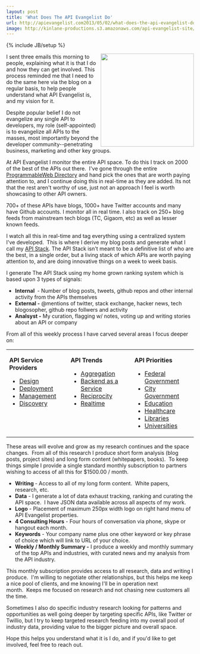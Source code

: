 ```yaml
---
layout: post
title: 'What Does The API Evangelist Do'
url: http://apievangelist.com2013/05/02/what-does-the-api-evangelist-do/
image: http://kinlane-productions.s3.amazonaws.com/api-evangelist-site/blog/kin-lane-in-api-we-trust.png
---
```

{% include JB/setup %}
<p>
     <img src="https://s3.amazonaws.com/kinlane-productions/kin-lane/kin-lane-in-api-we-trust.png"  width="250" align="right" />
</p>
<p>
     I sent three emails this morning to people, explaining what it is that I do and how they can get involved. This process reminded me that I need to do the same here via the blog on a regular basis, to help people understand what API Evangelist is, and my vision for it.  
</p>
<p>
     Despite popular belief I do not evangelize any single API to developers, my role (self-appointed) is to evangelize all APIs to the masses, most importantly beyond the developer community--penetrating business, marketing and other key groups.
</p>
<p>
     At API Evangelist I monitor the entire API space. To do this I track on 2000 of the best of the APIs out there.  I've gone through the entire <a href="http://programmableweb.com">ProgrammableWeb Directory</a> and hand pick the ones that are worth paying attention to, and I continue doing this in real-time as they are added. Its not that the rest aren't worthy of use, just not an approach I feel is worth showcasing to other API owners.
</p>
<p>
     700+ of these APIs have blogs, 1000+ have Twitter accounts and many have Github accounts. I monitor all in real time. I also track on 250+ blog feeds from mainstream tech blogs (TC, Gigaom, etc) as well as lesser known feeds.  
</p>
<p>
     I watch all this in real-time and tag everything using a centralized system I've developed.  This is where I derive my blog posts and generate what I call my <a href="http://theapistack.com/">API Stack</a>. The API Stack isn't meant to be a definitive list of who are the best, in a single order, but a living stack of which APIs are worth paying attention to, and are doing innovative things on a week to week basis.
</p>
<p>
     I generate The API Stack using my home grown ranking system which is based upon 3 types of signals: 
</p>
<ul>
     <li>
          <strong>Internal </strong> - Number of blog posts, tweets, github repos and other internal activity from the APIs themselves
     </li>
     <li>
          <strong>External -</strong> @mentions of twitter, stack exchange, hacker news, tech blogosopher, github repo follwers and activity
     </li>
     <li>
          <strong>Analsyst -</strong> My curation, flagging w/ notes, voting up and writing stories about an API or company
     </li>
</ul>
<p>
     From all of this weekly process I have carved several areas I focus deeper on:
</p>
<table cellspacing="2" cellpadding="2" width="95%">
     <tbody>
          <tr>
               <td align="left" valign="top">
                    <p>
                         <strong>API Service Providers</strong>
                    </p>
                    <ul>
                         <li>
                              <a href="http://design.apievangelist.com/">Design</a>
                         </li>
                         <li>
                              <a href="http://design.apievangelist.com/">Deployment</a>
                         </li>
                         <li>
                              <a href="http://design.apievangelist.com/">Management</a>
                         </li>
                         <li>
                              <a href="http://design.apievangelist.com/">Discovery</a>
                         </li>
                    </ul>
               </td>
               <td align="left" valign="top">
                    <p>
                         <strong>API Trends</strong>
                    </p>
                    <ul>
                         <li>
                              <a href="http://aggregation.apievangelist.com/">Aggregation</a>
                         </li>
                         <li>
                              <a href="http://baas.apievangelist.com/">Backend as a Service</a>
                         </li>
                         <li>
                              <a href="http://reciprocity.apievangelist.com/">Reciprocity</a>
                         </li>
                         <li>
                              <a href="http://realtime.apievangelist.com/">Realtime</a>
                         </li>
                    </ul>
               </td>
               <td align="left" valign="top">
                    <p>
                         <strong>API Priorities</strong>
                    </p>
                    <ul>
                         <li>
                              <a href="http://federal-government.apievangelist.com/">Federal Government</a>
                         </li>
                         <li>
                              <a href="http://city-government.apievangelist.com/">City Government</a>
                         </li>
                         <li>
                              <a href="http://education.apievangelist.com/">Education</a>
                         </li>
                         <li>
                              <a href="http://healthcare.apievangelist.com/">Healthcare</a>
                         </li>
                         <li>
                              <a href="http://libraries.apievangelist.com/">Libraries</a>
                         </li>
                         <li>
                              <a href="http://university.apievangelist.com/">Universities</a>
                         </li>
                    </ul>
               </td>
          </tr>
     </tbody>
</table>
<p>
     These areas will evolve and grow as my research continues and the space changes.  From all of this research I produce short form analysis (blog posts, project sites) and long form content (whitepapers, books).  To keep things simple I provide a single standard monthly subscription to partners wishing to access of all this for $1500.00 / month.
</p>
<ul>
     <li class="li4">
          <strong>Writing </strong>- Access to all of my long form content.  White papers, research, etc.
     </li>
     <li class="li4">
          <strong>Data</strong> - I generate a lot of data exhaust tracking, ranking and curating the API space.  I have JSON data available across all aspects of my work.
     </li>
     <li class="li4">
          <strong>Logo</strong> - Placement of maximum 250px width logo on right hand menu of API Evangelist properties.
     </li>
     <li class="li4">
          <strong>4 Consulting Hours</strong> - Four hours of conversation via phone, skype or hangout each month.
     </li>
     <li class="li4">
          <strong>Keywords</strong> - Your company name plus one other keyword or key phrase of choice which will link to URL of your choice.
     </li>
     <li class="li4">
          <strong>Weekly / Monthly Summary -</strong> I produce a weekly and monthly summary of the top APIs and industries, with curated news and my analysis from the API industry.
     </li>
</ul>
<p>
     This monthly subscription provides access to all research, data and writing I produce.  I'm willing to negotiate other relationships, but this helps me keep a nice pool of clients, and me knowing I'll be in operation next month.  Keeps me focused on research and not chasing new customers all the time.
</p>
<p>
     Sometimes I also do specific industry research looking for patterns and opportunities as well going deeper by targeting specific APIs, like Twitter or Twillio, but I try to keep targeted research feeding into my overall pool of industry data, providing value to the bigger picture and overall space.
</p>
<p>
     Hope this helps you understand what it is I do, and if you'd like to get involved, feel free to reach out.
</p>
